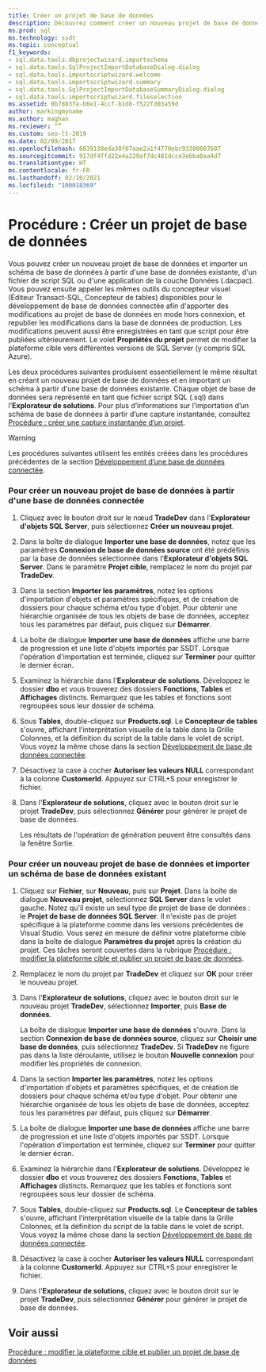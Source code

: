 ```yaml
---
title: Créer un projet de base de données
description: Découvrez comment créer un nouveau projet de base de données. Consultez comment importer le schéma à partir d’une base de données existante dans le nouveau projet.
ms.prod: sql
ms.technology: ssdt
ms.topic: conceptual
f1_keywords:
- sql.data.tools.dbprojectwizard.importschema
- sql.data.tools.SqlProjectImportDatabaseDialog.dialog
- sql.data.tools.importscriptwizard.welcome
- sql.data.tools.importscriptwizard.summary
- sql.data.tools.SqlProjectImportDatabaseSummaryDialog.dialog
- sql.data.tools.importscriptwizard.fileselection
ms.assetid: 0b7883fa-b6e1-4ccf-b1d8-f522fd03a59d
author: markingmyname
ms.author: maghan
ms.reviewer: “”
ms.custom: seo-lt-2019
ms.date: 02/09/2017
ms.openlocfilehash: 6039138eda38f67aae2a1f4770ebc93380087607
ms.sourcegitcommit: 917df4ffd22e4a229af7dc481dcce3ebba0aa4d7
ms.translationtype: HT
ms.contentlocale: fr-FR
ms.lasthandoff: 02/10/2021
ms.locfileid: "100018369"
---
```

# <a name="how-to-create-a-new-database-project"></a>Procédure : Créer un projet de base de données

Vous pouvez créer un nouveau projet de base de données et importer un schéma de base de données à partir d'une base de données existante, d'un fichier de script SQL ou d'une application de la couche Données (.dacpac). Vous pouvez ensuite appeler les mêmes outils du concepteur visuel (Éditeur Transact\-SQL, Concepteur de tables) disponibles pour le développement de base de données connectée afin d'apporter des modifications au projet de base de données en mode hors connexion, et republier les modifications dans la base de données de production. Les modifications peuvent aussi être enregistrées en tant que script pour être publiées ultérieurement. Le volet **Propriétés du projet** permet de modifier la plateforme cible vers différentes versions de SQL Server (y compris SQL Azure).  
  
Les deux procédures suivantes produisent essentiellement le même résultat en créant un nouveau projet de base de données et en important un schéma à partir d'une base de données existante. Chaque objet de base de données sera représenté en tant que fichier script SQL (.sql) dans l'**Explorateur de solutions**. Pour plus d’informations sur l’importation d’un schéma de base de données à partir d’une capture instantanée, consultez [Procédure : créer une capture instantanée d’un projet](../ssdt/how-to-create-a-snapshot-of-a-project.md).  
  
> [!WARNING]  
> Les procédures suivantes utilisent les entités créées dans les procédures précédentes de la section [Développement d’une base de données connectée](../ssdt/connected-database-development.md).  
  
### <a name="to-create-a-new-database-project-off-a-connected-database"></a>Pour créer un nouveau projet de base de données à partir d'une base de données connectée  
  
1.  Cliquez avec le bouton droit sur le nœud **TradeDev** dans l'**Explorateur d'objets SQL Server**, puis sélectionnez **Créer un nouveau projet**.  
  
2.  Dans la boîte de dialogue **Importer une base de données**, notez que les paramètres **Connexion de base de données source** ont été prédéfinis par la base de données sélectionnée dans l'**Explorateur d'objets SQL Server**. Dans le paramètre **Projet cible**, remplacez le nom du projet par **TradeDev**.  
  
3.  Dans la section **Importer les paramètres**, notez les options d'importation d'objets et paramètres spécifiques, et de création de dossiers pour chaque schéma et/ou type d'objet. Pour obtenir une hiérarchie organisée de tous les objets de base de données, acceptez tous les paramètres par défaut, puis cliquez sur **Démarrer**.  
  
4.  La boîte de dialogue **Importer une base de données** affiche une barre de progression et une liste d'objets importés par SSDT. Lorsque l'opération d'importation est terminée, cliquez sur **Terminer** pour quitter le dernier écran.  
  
5.  Examinez la hiérarchie dans l'**Explorateur de solutions**. Développez le dossier **dbo** et vous trouverez des dossiers **Fonctions**, **Tables** et **Affichages** distincts. Remarquez que les tables et fonctions sont regroupées sous leur dossier de schéma.  
  
6.  Sous **Tables**, double-cliquez sur **Products.sql**. Le **Concepteur de tables** s'ouvre, affichant l'interprétation visuelle de la table dans la Grille Colonnes, et la définition du script de la table dans le volet de script. Vous voyez la même chose dans la section [Développement de base de données connectée](../ssdt/connected-database-development.md).  
  
7.  Désactivez la case à cocher **Autoriser les valeurs NULL** correspondant à la colonne **CustomerId**. Appuyez sur CTRL+S pour enregistrer le fichier.  
  
8.  Dans l'**Explorateur de solutions**, cliquez avec le bouton droit sur le projet **TradeDev**, puis sélectionnez **Générer** pour générer le projet de base de données.  
  
    Les résultats de l'opération de génération peuvent être consultés dans la fenêtre Sortie.  
  
### <a name="to-create-a-new-project-and-import-existing-database-schema"></a>Pour créer un nouveau projet de base de données et importer un schéma de base de données existant  
  
1.  Cliquez sur **Fichier**, sur **Nouveau**, puis sur **Projet**. Dans la boîte de dialogue **Nouveau projet**, sélectionnez **SQL Server** dans le volet gauche. Notez qu'il existe un seul type de projet de base de données : le **Projet de base de données SQL Server**. Il n'existe pas de projet spécifique à la plateforme comme dans les versions précédentes de Visual Studio. Vous serez en mesure de définir votre plateforme cible dans la boîte de dialogue **Paramètres du projet** après la création du projet. Ces tâches seront couvertes dans la rubrique [Procédure : modifier la plateforme cible et publier un projet de base de données](../ssdt/how-to-change-target-platform-and-publish-a-database-project.md).  
  
2.  Remplacez le nom du projet par **TradeDev** et cliquez sur **OK** pour créer le nouveau projet.  
  
3.  Dans l'**Explorateur de solutions**, cliquez avec le bouton droit sur le nouveau projet **TradeDev**, sélectionnez **Importer**, puis **Base de données**.  
  
    La boîte de dialogue **Importer une base de données** s'ouvre. Dans la section **Connexion de base de données source**, cliquez sur **Choisir une base de données**, puis sélectionnez **TradeDev**. Si **TradeDev** ne figure pas dans la liste déroulante, utilisez le bouton **Nouvelle connexion** pour modifier les propriétés de connexion.  
  
4.  Dans la section **Importer les paramètres**, notez les options d'importation d'objets et paramètres spécifiques, et de création de dossiers pour chaque schéma et/ou type d'objet. Pour obtenir une hiérarchie organisée de tous les objets de base de données, acceptez tous les paramètres par défaut, puis cliquez sur **Démarrer**.  
  
5.  La boîte de dialogue **Importer une base de données** affiche une barre de progression et une liste d'objets importés par SSDT. Lorsque l'opération d'importation est terminée, cliquez sur **Terminer** pour quitter le dernier écran.  
  
6.  Examinez la hiérarchie dans l'**Explorateur de solutions**. Développez le dossier **dbo** et vous trouverez des dossiers **Fonctions**, **Tables** et **Affichages** distincts. Remarquez que les tables et fonctions sont regroupées sous leur dossier de schéma.  
  
7.  Sous **Tables**, double-cliquez sur **Products.sql**. Le **Concepteur de tables** s'ouvre, affichant l'interprétation visuelle de la table dans la Grille Colonnes, et la définition du script de la table dans le volet de script. Vous voyez la même chose dans la section [Développement de base de données connectée](../ssdt/connected-database-development.md).  
  
8.  Désactivez la case à cocher **Autoriser les valeurs NULL** correspondant à la colonne **CustomerId**. Appuyez sur CTRL+S pour enregistrer le fichier.  
  
9. Dans l'**Explorateur de solutions**, cliquez avec le bouton droit sur le projet **TradeDev**, puis sélectionnez **Générer** pour générer le projet de base de données.  
  
## <a name="see-also"></a>Voir aussi  
[Procédure : modifier la plateforme cible et publier un projet de base de données](../ssdt/how-to-change-target-platform-and-publish-a-database-project.md)  
  
